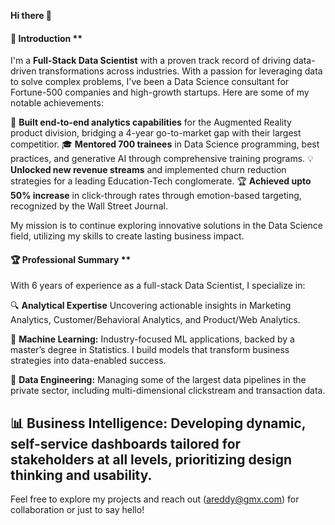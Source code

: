 **Hi there 👋**

#### 🌟 Introduction **
I'm a **Full-Stack Data Scientist** with a proven track record of driving data-driven transformations across industries. With a passion for leveraging data to solve complex problems, I've been a Data Science consultant for Fortune-500 companies and high-growth startups. Here are some of my notable achievements:

🚀 **Built end-to-end analytics capabilities** for the Augmented Reality product division, bridging a 4-year go-to-market gap with their largest competitior.
🎓 **Mentored 700 trainees** in Data Science programming, best practices, and generative AI through comprehensive training programs.
💡 **Unlocked new revenue streams** and implemented churn reduction strategies for a leading Education-Tech conglomerate.
🏆 **Achieved upto 50% increase** in click-through rates through emotion-based targeting, recognized by the Wall Street Journal.

My mission is to continue exploring innovative solutions in the Data Science field, utilizing my skills to create lasting business impact.

#### 🏆 Professional Summary **
With 6 years of experience as a full-stack Data Scientist, I specialize in:

🔍 **Analytical Expertise** Uncovering actionable insights in Marketing Analytics, Customer/Behavioral Analytics, and Product/Web Analytics.

🤖 **Machine Learning:** Industry-focused ML applications, backed by a master’s degree in Statistics. I build models that transform business strategies into data-enabled success.

💾 **Data Engineering:** Managing some of the largest data pipelines in the private sector, including multi-dimensional clickstream and transaction data.

📊 **Business Intelligence:** Developing dynamic, self-service dashboards tailored for stakeholders at all levels, prioritizing design thinking and usability.
---

Feel free to explore my projects and reach out (areddy@gmx.com) for collaboration or just to say hello!
